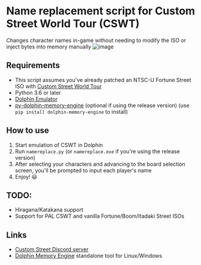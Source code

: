 # Name replacement script for Custom Street World Tour (CSWT)
Changes character names in-game without needing to modify the ISO or inject bytes into memory manually
![image](https://user-images.githubusercontent.com/83397594/153525128-cef5e3e0-39e9-48e1-8e5f-2a12a617e6e3.png)

## Requirements
- This script assumes you've already patched an NTSC-U Fortune Street ISO with [Custom Street World Tour](https://github.com/FortuneStreetModding/CustomStreetWorldTour)
- Python 3.6 or later
- [Dolphin Emulator](https://dolphin-emu.org/)
- [py-dolphin-memory-engine](https://github.com/henriquegemignani/py-dolphin-memory-engine) (optional if using the release version) (use `pip install dolphin-memory-engine` to install)

## How to use
1. Start emulation of CSWT in Dolphin
2. Run `namereplace.py` (or `namereplace.exe` if you're using the release version)
3. After selecting your characters and advancing to the board selection screen, you'll be prompted to input each player's name
4. Enjoy! 😃

## TODO:
- Hiragana/Katakana support
- Support for PAL CSWT and vanilla Fortune/Boom/Itadaki Street ISOs

## Links
- [Custom Street Discord server](https://discord.gg/DE9Hn7T)
- [Dolphin Memory Engine](https://github.com/aldelaro5/Dolphin-memory-engine) standalone tool for Linux/Windows
